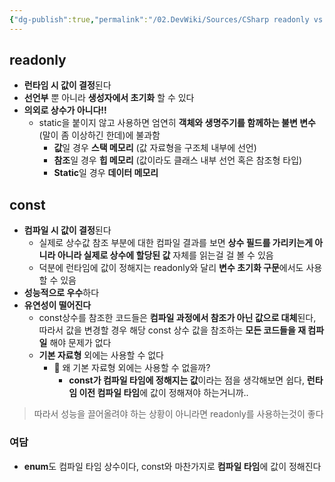 ```yaml
---
{"dg-publish":true,"permalink":"/02.DevWiki/Sources/CSharp readonly vs const/","noteIcon":""}
---
```


## readonly
* **런타임 시 값이 결정**된다
* **선언부** 뿐 아니라 **생성자에서 초기화** 할 수 있다
* **의외로 상수가 아니다!!**
	* static을 붙이지 않고 사용하면 엄연히 **객체와 생명주기를 함께하는 불변 변수**(말이 좀 이상하긴 한데)에 불과함
		* **값**일 경우 **스택 메모리** (값 자료형을 구조체 내부에 선언)
		* **참조**일 경우 **힙 메모리** (값이라도 클래스 내부 선언 혹은 참조형 타입)
		* **Static**일 경우 **데이터 메모리**
## const
* **컴파일 시 값이 결정**된다
	* 실제로 상수값 참조 부분에 대한 컴파일 결과를 보면 **상수 필드를 가리키는게 아니라 아니라 실제로 상수에 할당된 값** 자체를 읽는걸 걸 볼 수 있음
	* 덕분에 런타임에 값이 정해지는 readonly와 달리 **변수 초기화 구문**에서도 사용할 수 있음
* **성능적으로 우수**하다
* **유연성이 떨어진다**
	* const상수를 참조한 코드들은 **컴파일 과정에서 참조가 아닌 값으로 대체**된다, 따라서 값을 변경할 경우 해당 const 상수 값을 참조하는 **모든 코드들을 재 컴파일** 해야 문제가 없다
	* **기본 자료형** 외에는 사용할 수 없다
		* 🤔 왜 기본 자료형 외에는 사용할 수 없을까?
			* **const가 컴파일 타임에 정해지는 값**이라는 점을 생각해보면 쉽다, **런타임 이전 컴파일 타임**에 값이 정해져야 하는거니까..

> 따라서 성능을 끌어올려야 하는 상황이 아니라면 readonly를 사용하는것이 좋다

### 여담
* **enum**도 컴파일 타임 상수이다, const와 마찬가지로 **컴파일 타임**에 값이 정해진다